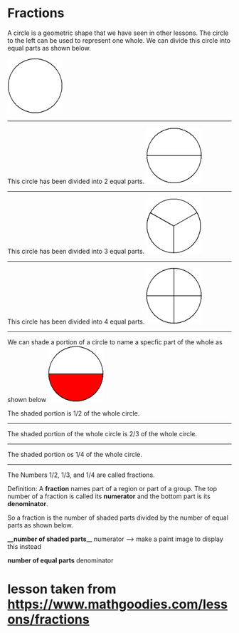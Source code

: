 # Fractions

A circle is a geometric shape that we have seen in other lessons. The circle to the left can be used to represent one whole. We can divide this circle into equal parts as shown below.

![alt text](./images/circle_whole_white.gif "whole circle")

***
This circle has been divided into 2 equal parts. 
![alt text](./images/circle_halves_white.gif "half circle ")
***

This circle has been divided into 3 equal parts. 
![alt text](./images/circle_thirds_white.gif "thirds circle ")
***

This circle has been divided into 4 equal parts. 
![alt text](./images/circle_fourths_white.gif "fourths circle ")
***

We can shade a portion of a circle to name a specfic part of the whole as shown below
![alt text](./images/circle_one_half_red.gif "red half circle")

The shaded portion is 1/2 of the whole circle.

***

The shaded portion of the whole circle is 2/3 of the whole circle. 

***

The shaded portion os 1/4 of the whole circle. 

***
The Numbers 1/2, 1/3, and 1/4 are called fractions. 

Definition: A **fraction** names part of a region or part of a group. The top number of a fraction is called its **numerator** and the bottom part is its **denominator**.

So a fraction is the number of shaded parts divided by the number of equal parts as shown below.

   **__number of shaded parts**__ numerator --> make a paint image to display this instead 
   
   **number of equal parts**  denominator
   
   # lesson taken from https://www.mathgoodies.com/lessons/fractions 
   
  
